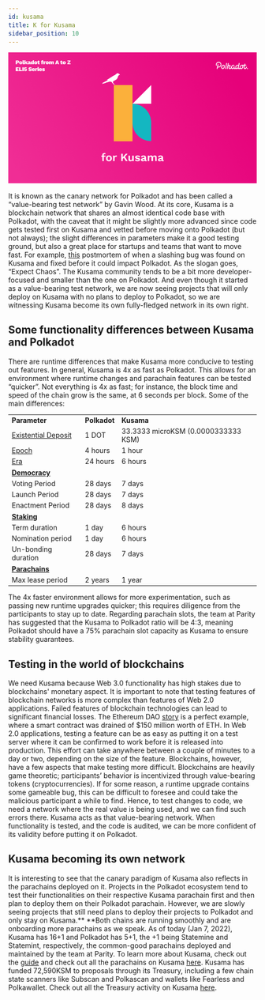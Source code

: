 ```yaml
---
id: kusama
title: K for Kusama
sidebar_position: 10
---
```


![K for Kusama](assets/K.png)

It is known as the canary network for Polkadot and has been called a “value-bearing test network” by Gavin Wood. At its core, Kusama is a blockchain network that shares an almost identical code base with Polkadot, with the caveat that it might be slightly more advanced since code gets tested first on Kusama and vetted before moving onto Polkadot (but not always); the slight differences in parameters make it a good testing ground, but also a great place for startups and teams that want to move fast. For example, [this](https://polkadot.network/blog/grandpa-equivocation-and-sysinfo-process-collection-results-in-slashing-on-kusama-network-a-post-mortem/) postmortem of when a slashing bug was found on Kusama and fixed before it could impact Polkadot. As the slogan goes, “Expect Chaos”. The Kusama community tends to be a bit more developer-focused and smaller than the one on Polkadot. And even though it started as a value-bearing test network, we are now seeing projects that will only deploy on Kusama with no plans to deploy to Polkadot, so we are witnessing Kusama become its own fully-fledged network in its own right.

## Some functionality differences between Kusama and Polkadot

There are runtime differences that make Kusama more conducive to testing out features. In general, Kusama is 4x as fast as Polkadot. This allows for an environment where runtime changes and parachain features can be tested “quicker”. Not everything is 4x as fast; for instance, the block time and speed of the chain grow is the same, at 6 seconds per block. Some of the main differences:


<table>
  <tr>
   <td><strong>Parameter</strong>
   </td>
   <td><strong>Polkadot</strong>
   </td>
   <td><strong>Kusama</strong>
   </td>
  </tr>
  <tr>
   <td><a href="https://wiki.polkadot.network/docs/build-protocol-info#existential-deposit">Existential Deposit</a>
   </td>
   <td>1 DOT
   </td>
   <td>33.3333 microKSM (0.0000333333 KSM)
   </td>
  </tr>
  <tr>
   <td><a href="https://wiki.polkadot.network/docs/appendix#epoch">Epoch</a>
   </td>
   <td>4 hours
   </td>
   <td>1 hour
   </td>
  </tr>
  <tr>
   <td><a href="https://wiki.polkadot.network/docs/appendix#era">Era</a>
   </td>
   <td>24 hours
   </td>
   <td>6 hours
   </td>
  </tr>
  <tr>
   <td><strong><a href="https://wiki.polkadot.network/docs/maintain-guides-democracy">Democracy</a></strong>
   </td>
   <td>
   </td>
   <td>
   </td>
  </tr>
  <tr>
   <td>Voting Period
   </td>
   <td>28 days
   </td>
   <td>7 days
   </td>
  </tr>
  <tr>
   <td>Launch Period
   </td>
   <td>28 days
   </td>
   <td>7 days
   </td>
  </tr>
  <tr>
   <td>Enactment Period
   </td>
   <td>28 days
   </td>
   <td>8 days
   </td>
  </tr>
  <tr>
   <td><strong><a href="https://wiki.polkadot.network/docs/learn-staking">Staking</a></strong>
   </td>
   <td>
   </td>
   <td>
   </td>
  </tr>
  <tr>
   <td>Term duration
   </td>
   <td>1 day
   </td>
   <td>6 hours
   </td>
  </tr>
  <tr>
   <td>Nomination period
   </td>
   <td>1 day
   </td>
   <td>6 hours
   </td>
  </tr>
  <tr>
   <td>Un-bonding duration
   </td>
   <td>28 days
   </td>
   <td>7 days
   </td>
  </tr>
  <tr>
   <td><strong><a href="https://wiki.polkadot.network/docs/learn-parachains">Parachains</a></strong>
   </td>
   <td>
   </td>
   <td>
   </td>
  </tr>
  <tr>
   <td>Max lease period
   </td>
   <td>2 years
   </td>
   <td>1 year
   </td>
  </tr>
</table>


The 4x faster environment allows for more experimentation, such as passing new runtime upgrades quicker; this requires diligence from the participants to stay up to date. Regarding parachain slots, the team at Parity has suggested that the Kusama to Polkadot ratio will be 4:3, meaning Polkadot should have a 75% parachain slot capacity as Kusama to ensure stability guarantees.

## Testing in the world of blockchains

We need Kusama because Web 3.0 functionality has high stakes due to blockchains' monetary aspect. It is important to note that testing features of blockchain networks is more complex than features of Web 2.0 applications. Failed features of blockchain technologies can lead to significant financial losses. The Ethereum DAO [story](https://news.coinsquare.com/blockchain/the-dao-how-a-failed-project-may-still-impact-the-world/) is a perfect example, where a smart contract was drained of $150 million worth of ETH. In Web 2.0 applications, testing a feature can be as easy as putting it on a test server where it can be confirmed to work before it is released into production. This effort can take anywhere between a couple of minutes to a day or two, depending on the size of the feature. Blockchains, however, have a few aspects that make testing more difficult. Blockchains are heavily game theoretic; participants’ behavior is incentivized through value-bearing tokens (cryptocurrencies). If for some reason, a runtime upgrade contains some gameable bug, this can be difficult to foresee and could take the malicious participant a while to find. Hence, to test changes to code, we need a network where the real value is being used, and we can find such errors there. Kusama acts as that value-bearing network. When functionality is tested, and the code is audited, we can be more confident of its validity before putting it on Polkadot.

## Kusama becoming its own network

It is interesting to see that the canary paradigm of Kusama also reflects in the parachains deployed on it. Projects in the Polkadot ecosystem tend to test their functionalities on their respective Kusama parachain first and then plan to deploy them on their Polkadot parachain. However, we are slowly seeing projects that still need plans to deploy their projects to Polkadot and only stay on Kusama.** **Both chains are running smoothly and are onboarding more parachains as we speak. As of today (Jan 7, 2022), Kusama has 16+1 and Polkadot has 5+1, the +1 being Statemine and Statemint, respectively, the common-good parachains deployed and maintained by the team at Parity. To learn more about Kusama, check out the [guide](https://guide.kusama.network/) and check out all the parachains on Kusama [here](https://parachains.info/#!). Kusama has funded 72,590KSM to proposals through its Treasury, including a few chain state scanners like Subscan and Polkascan and wallets like Fearless and Polkawallet. Check out all the Treasury activity on Kusama [here](https://www.dotreasury.com/ksm/).

